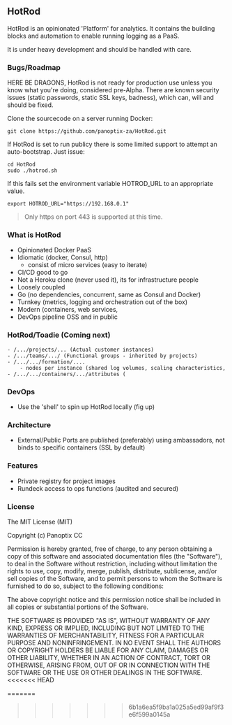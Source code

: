 ## HotRod

HotRod is an opinionated 'Platform' for analytics. It contains the building blocks and automation to enable running logging as a PaaS. 

It is under heavy development and should be handled with care.

### Bugs/Roadmap

HERE BE DRAGONS, HotRod is not ready for production use unless you know what you're doing, considered pre-Alpha. There are known security issues (static passwords, static SSL keys, badness), which can, will and should be fixed.


Clone the sourcecode on a server running Docker:

    git clone https://github.com/panoptix-za/HotRod.git

If HotRod is set to run publicy there is some limited support to attempt an auto-bootstrap. Just issue:

    cd HotRod
    sudo ./hotrod.sh

If this fails set the environment variable HOTROD_URL to an appropriate value.

    export HOTROD_URL="https://192.168.0.1"
   
> Only https on port 443 is supported at this time.
 
### What is HotRod

- Opinionated Docker PaaS
- Idiomatic (docker, Consul, http)
  - consist of micro services (easy to iterate)
- CI/CD good to go
- Not a Heroku clone (never used it), its for infrastructure people
- Loosely coupled
- Go  (no dependencies, concurrent, same as Consul and Docker)    
- Turnkey (metrics, logging and orchestration out of the box)
- Modern (containers, web services, 
- DevOps pipeline OSS and in public

### HotRod/Toadie (Coming next)

    - /.../projects/... (Actual customer instances)
    - /.../teams/.../ (Functional groups - inherited by projects)
    - /.../.../formation/....
        - nodes per instance (shared log volumes, scaling characteristics, 
    - /.../.../containers/.../attributes (
 
### DevOps

- Use the 'shell' to spin up HotRod locally (fig up)

### Architecture

- External/Public Ports are published (preferably) using ambassadors, not binds to specific containers (SSL by default)

### Features

- Private registry for project images
- Rundeck access to ops functions (audited and secured)

### License

The MIT License (MIT)

Copyright (c) Panoptix CC

Permission is hereby granted, free of charge, to any person obtaining a copy
of this software and associated documentation files (the "Software"), to deal
in the Software without restriction, including without limitation the rights
to use, copy, modify, merge, publish, distribute, sublicense, and/or sell
copies of the Software, and to permit persons to whom the Software is
furnished to do so, subject to the following conditions:

The above copyright notice and this permission notice shall be included in
all copies or substantial portions of the Software.

THE SOFTWARE IS PROVIDED "AS IS", WITHOUT WARRANTY OF ANY KIND, EXPRESS OR
IMPLIED, INCLUDING BUT NOT LIMITED TO THE WARRANTIES OF MERCHANTABILITY,
FITNESS FOR A PARTICULAR PURPOSE AND NONINFRINGEMENT. IN NO EVENT SHALL THE
AUTHORS OR COPYRIGHT HOLDERS BE LIABLE FOR ANY CLAIM, DAMAGES OR OTHER
LIABILITY, WHETHER IN AN ACTION OF CONTRACT, TORT OR OTHERWISE, ARISING FROM,
OUT OF OR IN CONNECTION WITH THE SOFTWARE OR THE USE OR OTHER DEALINGS IN
THE SOFTWARE.
<<<<<<< HEAD

=======
>>>>>>> 6b1a6ea5f9ba1a025a5ed99af9f3e6f599a0145a
